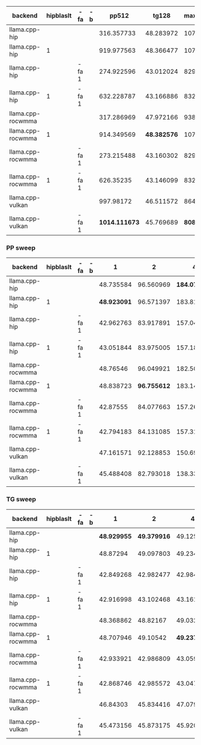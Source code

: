| backend           | hipblaslt   | -fa   | -b   | pp512           | tg128         | max_mem   |
|-------------------|-------------|-------|------|-----------------|---------------|-----------|
| llama.cpp-hip     |             |       |      | 316.357733      | 48.283972     | 10748     |
| llama.cpp-hip     | 1           |       |      | 919.977563      | 48.366477     | 10780     |
| llama.cpp-hip     |             | -fa 1 |      | 274.922596      | 43.012024     | 8292      |
| llama.cpp-hip     | 1           | -fa 1 |      | 632.228787      | 43.166886     | 8324      |
| llama.cpp-rocwmma |             |       |      | 317.286969      | 47.972166     | 9382      |
| llama.cpp-rocwmma | 1           |       |      | 914.349569      | **48.382576** | 10780     |
| llama.cpp-rocwmma |             | -fa 1 |      | 273.215488      | 43.160302     | 8292      |
| llama.cpp-rocwmma | 1           | -fa 1 |      | 626.35235       | 43.146099     | 8324      |
| llama.cpp-vulkan  |             |       |      | 997.98172       | 46.511572     | 8646      |
| llama.cpp-vulkan  |             | -fa 1 |      | **1014.111673** | 45.769689     | **8080**  |


### PP sweep


| backend           | hipblaslt   | -fa   | -b   | 1             | 2             | 4             | 8              | 16             | 32             | 64              | 128             | 256             | 512             | 1024            | 2048           | 4096           | 8192           |
|-------------------|-------------|-------|------|---------------|---------------|---------------|----------------|----------------|----------------|-----------------|-----------------|-----------------|-----------------|-----------------|----------------|----------------|----------------|
| llama.cpp-hip     |             |       |      | 48.735584     | 96.560969     | **184.07691** | **297.275532** | 456.854037     | 639.28219      | 141.527424      | 219.238578      | 299.002998      | 316.357733      | 304.509825      | 288.625865     | 260.696105     | 215.301106     |
| llama.cpp-hip     | 1           |       |      | **48.923091** | 96.571397     | 183.815488    | 289.556879     | 454.887956     | 636.817982     | 270.39699       | 398.425224      | 455.555627      | 919.977563      | 860.826869      | 776.561304     | 674.001257     | 508.172448     |
| llama.cpp-hip     |             | -fa 1 |      | 42.962763     | 83.917891     | 157.042368    | 243.224265     | 345.8048       | 498.231411     | 135.888437      | 184.975908      | 279.3847        | 274.922596      | 261.00105       | 219.116778     | 167.55393      | 109.164456     |
| llama.cpp-hip     | 1           | -fa 1 |      | 43.051844     | 83.975005     | 157.181911    | 244.66355      | 346.360119     | 497.458588     | 245.894655      | 367.875491      | 404.744796      | 632.228787      | 523.628988      | 383.136131     | 243.104789     | 137.11211      |
| llama.cpp-rocwmma |             |       |      | 48.76546      | 96.049921     | 182.500587    | 294.352068     | **458.306222** | 640.375018     | 106.600338      | 202.50628       | 295.923181      | 317.286969      | nan             | nan            | nan            | nan            |
| llama.cpp-rocwmma | 1           |       |      | 48.838723     | **96.755612** | 183.144284    | 292.767925     | 455.035124     | 637.512075     | 273.485477      | 415.629456      | 454.224815      | 914.349569      | 860.119923      | 789.81577      | 670.028448     | 508.149387     |
| llama.cpp-rocwmma |             | -fa 1 |      | 42.87555      | 84.077663     | 157.269314    | 243.522818     | 346.60867      | 499.743148     | 109.047806      | 194.499779      | 273.980166      | 273.215488      | 258.136454      | 210.916339     | 164.028719     | 108.144539     |
| llama.cpp-rocwmma | 1           | -fa 1 |      | 42.794183     | 84.131085     | 157.313662    | 245.846183     | 345.634287     | 497.924195     | 243.719912      | 364.104506      | 400.12231       | 626.35235       | 526.021471      | 383.641264     | 242.80695      | 138.081315     |
| llama.cpp-vulkan  |             |       |      | 47.161571     | 92.128853     | 150.698706    | 186.900889     | 371.401293     | **726.217117** | **1110.761389** | **1283.403918** | **1269.664937** | 997.98172       | 1040.0812       | 914.668086     | **800.995273** | **549.763739** |
| llama.cpp-vulkan  |             | -fa 1 |      | 45.488408     | 82.793018     | 138.335848    | 158.333341     | 331.357755     | 666.508233     | 990.019167      | 1178.612447     | 1233.550191     | **1014.111673** | **1136.169725** | **965.335509** | 734.78489      | 472.752963     |


### TG sweep


| backend           | hipblaslt   | -fa   | -b   | 1             | 2             | 4             | 8             | 16            | 32            | 64            | 128           | 256           | 512           | 1024          | 2048          | 4096          | 8192          |
|-------------------|-------------|-------|------|---------------|---------------|---------------|---------------|---------------|---------------|---------------|---------------|---------------|---------------|---------------|---------------|---------------|---------------|
| llama.cpp-hip     |             |       |      | **48.929955** | **49.379916** | 49.125174     | 49.353669     | 49.150388     | 49.131358     | 49.148459     | 48.283972     | 46.409743     | 42.844424     | 36.631065     | 26.544233     | 17.435074     | 10.322014     |
| llama.cpp-hip     | 1           |       |      | 48.87294      | 49.097803     | 49.234037     | **49.381776** | 49.262089     | **49.517259** | **49.179946** | 48.366477     | 46.44289      | 42.898952     | 36.671148     | 26.529976     | 17.472215     | 10.324325     |
| llama.cpp-hip     |             | -fa 1 |      | 42.849268     | 42.982477     | 42.98401      | 43.006692     | 43.130102     | 43.06997      | 43.089418     | 43.012024     | 43.020825     | 43.270032     | 42.094846     | 37.79942      | 31.392211     | 22.561514     |
| llama.cpp-hip     | 1           | -fa 1 |      | 42.916998     | 43.102468     | 43.161587     | 43.108722     | 43.093994     | 43.174382     | 43.142401     | 43.166886     | 43.128831     | 43.31862      | 42.127826     | 37.656159     | 30.825736     | 22.586451     |
| llama.cpp-rocwmma |             |       |      | 48.368862     | 48.82167      | 49.032044     | 49.063288     | 49.172739     | 49.240383     | 48.728259     | 47.972166     | 45.902391     | 42.676928     | 36.468165     | 26.427077     | 17.437583     | 10.319881     |
| llama.cpp-rocwmma | 1           |       |      | 48.707946     | 49.10542      | **49.237233** | 49.345369     | **49.466148** | 49.338455     | 49.106143     | **48.382576** | **46.487154** | 42.817621     | 36.617344     | 26.534497     | 17.46165      | 10.334119     |
| llama.cpp-rocwmma |             | -fa 1 |      | 42.933921     | 42.986809     | 43.059842     | 43.139865     | 43.091854     | 43.131587     | 43.16561      | 43.160302     | 43.162572     | 43.314685     | 42.115737     | 37.636082     | 30.897238     | 22.499503     |
| llama.cpp-rocwmma | 1           | -fa 1 |      | 42.868746     | 42.985572     | 43.04764      | 43.102228     | 43.120351     | 43.12292      | 43.197657     | 43.146099     | 43.154051     | 43.30443      | 42.058689     | 37.645263     | 30.82822      | 22.515796     |
| llama.cpp-vulkan  |             |       |      | 46.84303      | 45.834416     | 47.079044     | 46.894277     | 46.778723     | 46.942558     | 46.876524     | 46.511572     | 45.577618     | 43.202156     | 36.867858     | 26.853238     | 16.21312      | 9.065788      |
| llama.cpp-vulkan  |             | -fa 1 |      | 45.473156     | 45.873175     | 45.92011      | 45.665026     | 45.630293     | 45.672676     | 45.842191     | 45.769689     | 45.882398     | **45.314013** | **43.826786** | **41.285291** | **37.287963** | **30.784893** |